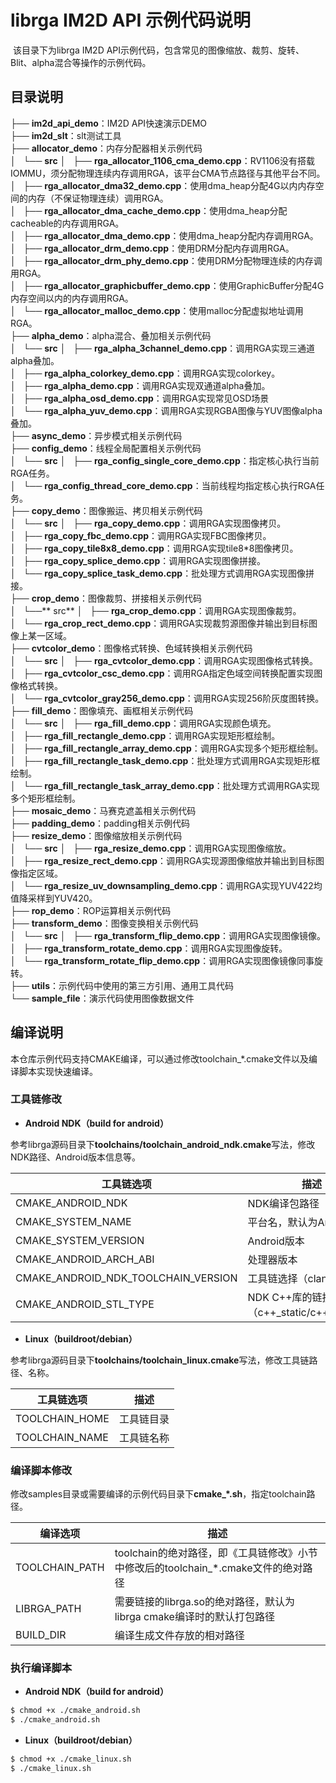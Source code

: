 # librga IM2D API 示例代码说明

​	该目录下为librga IM2D API示例代码，包含常见的图像缩放、裁剪、旋转、Blit、alpha混合等操作的示例代码。

## 目录说明

├── **im2d_api_demo**：IM2D API快速演示DEMO<br/>
├── **im2d_slt**：slt测试工具<br/>
├── **allocator_demo**：内存分配器相关示例代码<br/>
│   └── **src**
│       ├── **rga_allocator_1106_cma_demo.cpp**：RV1106没有搭载IOMMU，须分配物理连续内存调用RGA，该平台CMA节点路径与其他平台不同。<br/>
│       ├── **rga_allocator_dma32_demo.cpp**：使用dma_heap分配4G以内内存空间的内存（不保证物理连续）调用RGA。<br/>
│       ├── **rga_allocator_dma_cache_demo.cpp**：使用dma_heap分配cacheable的内存调用RGA。<br/>
│       ├── **rga_allocator_dma_demo.cpp**：使用dma_heap分配内存调用RGA。<br/>
│       ├── **rga_allocator_drm_demo.cpp**：使用DRM分配内存调用RGA。<br/>
│       ├── **rga_allocator_drm_phy_demo.cpp**：使用DRM分配物理连续的内存调用RGA。<br/>
│       ├── **rga_allocator_graphicbuffer_demo.cpp**：使用GraphicBuffer分配4G内存空间以内的内存调用RGA。<br/>
│       └── **rga_allocator_malloc_demo.cpp**：使用malloc分配虚拟地址调用RGA。<br/>
├── **alpha_demo**：alpha混合、叠加相关示例代码<br/>
│   └── **src**
│       ├── **rga_alpha_3channel_demo.cpp**：调用RGA实现三通道alpha叠加。<br/>
│       ├── **rga_alpha_colorkey_demo.cpp**：调用RGA实现colorkey。<br/>
│       ├── **rga_alpha_demo.cpp**：调用RGA实现双通道alpha叠加。<br/>
│       ├── **rga_alpha_osd_demo.cpp**：调用RGA实现常见OSD场景<br/>
│       └── **rga_alpha_yuv_demo.cpp**：调用RGA实现RGBA图像与YUV图像alpha叠加。<br/>
├── **async_demo**：异步模式相关示例代码<br/>
├── **config_demo**：线程全局配置相关示例代码<br/>
│   └── **src**
│       ├── **rga_config_single_core_demo.cpp**：指定核心执行当前RGA任务。<br/>
│       └── **rga_config_thread_core_demo.cpp**：当前线程均指定核心执行RGA任务。<br/>
├── **copy_demo**：图像搬运、拷贝相关示例代码<br/>
│   └── **src**
│       ├── **rga_copy_demo.cpp**：调用RGA实现图像拷贝。<br/>
│       ├── **rga_copy_fbc_demo.cpp**：调用RGA实现FBC图像拷贝。<br/>
│       ├── **rga_copy_tile8x8_demo.cpp**：调用RGA实现tile8*8图像拷贝。<br/>
│       ├── **rga_copy_splice_demo.cpp**：调用RGA实现图像拼接。<br/>
│       └── **rga_copy_splice_task_demo.cpp**：批处理方式调用RGA实现图像拼接。<br/>
├── **crop_demo**：图像裁剪、拼接相关示例代码<br/>
│   └──** src**
│       ├── **rga_crop_demo.cpp**：调用RGA实现图像裁剪。<br/>
│       └── **rga_crop_rect_demo.cpp**：调用RGA实现裁剪源图像并输出到目标图像上某一区域。<br/>
├── **cvtcolor_demo**：图像格式转换、色域转换相关示例代码<br/>
│   └── **src**
│       ├── **rga_cvtcolor_demo.cpp**：调用RGA实现图像格式转换。<br/>
│       ├── **rga_cvtcolor_csc_demo.cpp**：调用RGA指定色域空间转换配置实现图像格式转换。<br/>
│       └── **rga_cvtcolor_gray256_demo.cpp**：调用RGA实现256阶灰度图转换。<br/>
├── **fill_demo**：图像填充、画框相关示例代码<br/>
│   └── **src**
│       ├── **rga_fill_demo.cpp**：调用RGA实现颜色填充。<br/>
│       ├── **rga_fill_rectangle_demo.cpp**：调用RGA实现矩形框绘制。<br/>
│       ├── **rga_fill_rectangle_array_demo.cpp**：调用RGA实现多个矩形框绘制。<br/>
│       ├── **rga_fill_rectangle_task_demo.cpp**：批处理方式调用RGA实现矩形框绘制。<br/>
│       └── **rga_fill_rectangle_task_array_demo.cpp**：批处理方式调用RGA实现多个矩形框绘制。<br/>
├── **mosaic_demo**：马赛克遮盖相关示例代码<br/>
├── **padding_demo**：padding相关示例代码<br/>
├── **resize_demo**：图像缩放相关示例代码<br/>
│   └── **src**
│       ├── **rga_resize_demo.cpp**：调用RGA实现图像缩放。<br/>
│       ├── **rga_resize_rect_demo.cpp**：调用RGA实现源图像缩放并输出到目标图像指定区域。<br/>
│       └── **rga_resize_uv_downsampling_demo.cpp**：调用RGA实现YUV422均值降采样到YUV420。<br/>
├── **rop_demo**：ROP运算相关示例代码<br/>
├── **transform_demo**：图像变换相关示例代码<br/>
│   └── **src**
│       ├── **rga_transform_flip_demo.cpp**：调用RGA实现图像镜像。<br/>
│       ├── **rga_transform_rotate_demo.cpp**：调用RGA实现图像旋转。<br/>
│       └── **rga_transform_rotate_flip_demo.cpp**：调用RGA实现图像镜像同事旋转。<br/>
├── **utils**：示例代码中使用的第三方引用、通用工具代码<br/>
└── **sample_file**：演示代码使用图像数据文件<br/>

## 编译说明

​	本仓库示例代码支持CMAKE编译，可以通过修改toolchain_*.cmake文件以及编译脚本实现快速编译。

### 工具链修改

- **Android NDK（build for android）**

​	参考librga源码目录下**toolchains/toolchain_android_ndk.cmake**写法，修改NDK路径、Android版本信息等。

| 工具链选项                          | 描述                                         |
| ----------------------------------- | -------------------------------------------- |
| CMAKE_ANDROID_NDK                   | NDK编译包路径                                |
| CMAKE_SYSTEM_NAME                   | 平台名，默认为Android                        |
| CMAKE_SYSTEM_VERSION                | Android版本                                  |
| CMAKE_ANDROID_ARCH_ABI              | 处理器版本                                   |
| CMAKE_ANDROID_NDK_TOOLCHAIN_VERSION | 工具链选择（clang/gcc）                      |
| CMAKE_ANDROID_STL_TYPE              | NDK C++库的链接方式（c++_static/c++_shared） |

- **Linux（buildroot/debian）**

​	参考librga源码目录下**toolchains/toolchain_linux.cmake**写法，修改工具链路径、名称。

| 工具链选项     | 描述       |
| -------------- | ---------- |
| TOOLCHAIN_HOME | 工具链目录 |
| TOOLCHAIN_NAME | 工具链名称 |

### 编译脚本修改

​	修改samples目录或需要编译的示例代码目录下**cmake_*.sh**，指定toolchain路径。

| 编译选项       | 描述                                                         |
| -------------- | ------------------------------------------------------------ |
| TOOLCHAIN_PATH | toolchain的绝对路径，即《工具链修改》小节中修改后的toolchain_*.cmake文件的绝对路径 |
| LIBRGA_PATH    | 需要链接的librga.so的绝对路径，默认为librga cmake编译时的默认打包路径 |
| BUILD_DIR      | 编译生成文件存放的相对路径                                   |

### 执行编译脚本

- **Android NDK（build for android）**

```bash
$ chmod +x ./cmake_android.sh
$ ./cmake_android.sh
```

- **Linux（buildroot/debian）**

```bash
$ chmod +x ./cmake_linux.sh
$ ./cmake_linux.sh
```

